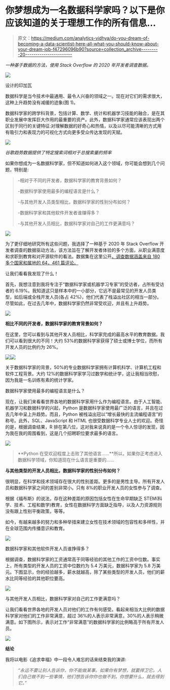 # 你梦想成为一名数据科学家吗？以下是你应该知道的关于理想工作的所有信息…

> 原文：<https://medium.com/analytics-vidhya/do-you-dream-of-becoming-a-data-scientist-here-all-what-you-should-know-about-your-dream-job-f47296096b90?source=collection_archive---------20----------------------->

*一种基于数据的方法，使用 Stack Overflow 的 2020 年开发者调查数据。*

![](img/addcbc0856340c6bee3b3d4bd66b912d.png)

设计的印加瓦

数据科学是当今技术中最通用、最令人兴奋的领域之一。现在对它们的需求很大，这种上升趋势没有减缓的迹象(图 1)。

数据科学家的跨学科背景，包括计算、数学、统计和机器学习技能的融合，是在其职业发展中发挥巨大作用的最重要的资产。此外，数据科学家通常应该表现出两个区别于同行的关键特征:对理解数据的好奇心和热情，以及以尽可能清晰的方式用有吸引力和表现力的可视化方式向更多受众传达发现的天赋。

![](img/411c32a4cdd6e1ea24557178bc90b381.png)

*谷歌趋势数据提供了特定搜索词相对于总搜索量的频率*

如果你想成为一名数据科学家，但不知道如何进入这个领域，你可能会想到几个问题，特别是:

> -相对于不同的开发者，数据科学家的教育背景如何？
> 
> -数据科学家使用最多的编程语言是什么？
> 
> -与其他开发人员类型相比，数据科学家的性别分布如何？
> 
> -数据科学家和其他软件开发者谁赚得多？
> 
> -与其他开发人员相比，数据科学家对自己的工作更满意吗？

![](img/6dac5e99e09f83e3da05a422114d8c8f.png)

为了更仔细地研究所有这些问题，我选择了一种基于 2020 年 Stack Overflow 开发者调查的数据驱动方法，该方法旨在了解开发者体验的多个方面，从职业满意度和求职到教育和对开源软件的看法。数据集在这里公开[。调查数据涵盖来自 180 多个国家和属地的 64，461 篇评论。](https://insights.stackoverflow.com/survey)

让我们看看我发现了什么！

首先，我想注意到我将专注于“数据科学家或机器学习专家”的受访者，占所有受访者的 6.19%。我知道这只是样本中的一小部分，它远不是最常见的开发人员类型，如后端或全栈开发人员(各占 42%)，他们代表了栈溢出社区的相当一部分。尽管如此，在过去几年中，数据科学家仍然非常受欢迎，并且有上升趋势。

![](img/85edfc1f926f75e2d69f7f1ea218ee80.png)

**相比不同的开发者，数据科学家的教育背景如何？**

在这里，您可以看到与其他开发人员相比，科学家完成的最高水平的教育数据。我们可以看到很大的不同！大约 53%的数据科学家获得了硕士或博士学位，而所有开发人员的比例约为 26%。

![](img/34a7aae2de61867db2858d50608abc39.png)![](img/4209085c5ad99163cef0f96a8823fa4e.png)

关于数据科学家的背景，50%的专业数据科学家拥有计算机科学、计算机工程和软件工程背景。大约 12%的数据科学家学习过数学和统计学，这让我相当欣慰，因为我是一名训练有素的统计学家。

数据科学家使用最多的编程语言是什么？

现在，让我们来看看世界各地的数据科学家用什么作为编程语言。由于人工智能、机器学习和数据科学的兴起，Python 是数据科学家使用最广泛的语言，并且在过去几年中呈上升趋势。而且，Python 被栈溢出冠以“增长最快的主流编程语言”的称号。此外，SQL、JavaScript 和 HTML 也很受数据科学专业人士的欢迎。奇怪的是，根据调查结果，R 排在第八位，这对我来说真的是一个令人惊讶的发现，因为我在我的周围看到，这是几个招聘职位要求最多的语言。

![](img/0c4121defddfacf4757d20b76e2e4bdc.png)

> **Python 在受欢迎程度上击败了其他语言……**所以，如果你正考虑进入数据科学领域，你知道现在什么语言是重要的……

**与其他类型的开发人员相比，数据科学家的性别分布如何？**

很明显，在科学和技术领域存在很大的性别差距。更多的是男性主导。所有开发人员和数据科学家之间的差别非常小。只有 8%的职业开发人员的女性参与了调查。

根据《福布斯》的说法，存在这种差距的原因包括女性在生命早期缺乏 STEM(科学、技术、工程和数学)教育，女性在数据科学方面缺乏指导，以及人力资源规则没有跟上性别平衡政策，等等。

如今，有越来越多的努力和多种举措来建立女性在技术领域的包容性和多样性，并在全球范围内传播意识和教育。

![](img/52b2929e44e80b8302b0e9dfb294ad0b.png)

数据科学家和其他软件开发人员谁挣得多？

根据调查，数据科学家的工资通常高于同等经验的其他工作的工资中位数。事实上，所有类型的开发人员的工资中位数约为 5.4 万美元，数据科学家为 5.8 万美元。下图显示，你的经验越多，薪水就越高，除了某些类型的开发人员，他们的薪水比同等经验的其他职位要高。

![](img/7926a66a0c1483c6fab561b4bcbf6907.png)

与其他开发人员相比，数据科学家对自己的工作更满意吗？

让我们看看世界各地的开发人员对他们的工作有何感受。看起来相当大比例的数据科学家对他们的工作非常满意，超过 36%的人表示非常满意，30%的人表示稍微满意。如下图所示，表示对工作“非常满意”的数据科学家的比例略高于所有开发人员。

![](img/a212225653fdb0e9ad692a364e2507f3.png)

**结论**

我将以电影《追求幸福》中一段令人难忘的话来结束我的演讲:

> *“永远不要让别人告诉你，你不能做某事。如果你有梦想，就要捍卫它。人们自己做不到一些事情，他们想告诉你你也做不到。你想要什么，就去得到它。”*